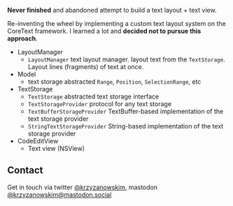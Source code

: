 **Never finished** and abandoned attempt to build a text layout + text view. 

Re-inventing the wheel by implementing a custom text layout system on the CoreText framework. I learned a lot and **decided not to pursue this approach**. 

- LayoutManager
  - `LayoutManager` text layout manager. layout text from the `TextStorage`. Layout lines (fragments) of text at once.
- Model
  - text storage abstracted `Range`, `Position`, `SelectionRange`, etc
- TextStorage
  - `TextStorage` abstracted text storage interface
  - `TextStorageProvider` protocol for any text storage
  - `TextBufferStorageProvider` TextBuffer-based implementation of the text storage provider
  - `StringTextStorageProvider` String-based implementation of the text storage provider  
- CodeEditView
  - Text view (NSView)

## Contact

Get in touch via twitter [@krzyzanowskim](https://x.com/krzyzanowskim), mastodon [@krzyzanowskim@mastodon.social](https://mastodon.social/@krzyzanowskim)
